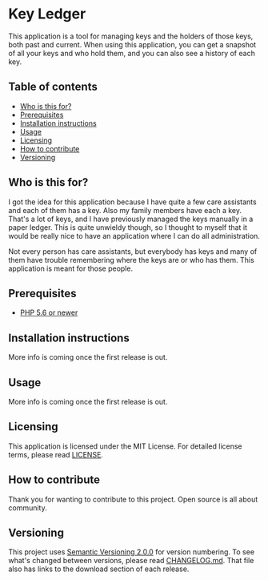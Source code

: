 # Key Ledger
This application is a tool for managing keys and the holders of those keys, both past and current. When using this application, you can get a snapshot of all your keys and who hold them, and you can also see a history of each key.

## Table of contents
* [Who is this for?](#who-is-this-for)
* [Prerequisites](#prerequisites)
* [Installation instructions](#installation-instructions)
* [Usage](#usage)
* [Licensing](#licensing)
* [How to contribute](#how-to-contribute)
* [Versioning](#versioning)

## Who is this for?
I got the idea for this application because I have quite a few care assistants and each of them has a key. Also my family members have each a key. That's a lot of keys, and I have previously managed the keys manually in a paper ledger. This is quite unwieldy though, so I thought to myself that it would be really nice to have an application where I can do all administration.

Not every person has care assistants, but everybody has keys and many of them have trouble remembering where the keys are or who has them. This application is meant for those people.

## Prerequisites
* [PHP 5.6 or newer][6]

## Installation instructions
More info is coming once the first release is out.

## Usage
More info is coming once the first release is out.

## Licensing
This application is licensed under the MIT License. For detailed license terms, 
please read [LICENSE][8].

## How to contribute
Thank you for wanting to contribute to this project. Open source is all about 
community.

## Versioning
This project uses [Semantic Versioning 2.0.0][3] for version numbering. To see what's changed between versions, please read [CHANGELOG.md][10]. That file also has links to the download section of each release.

[2]: https://opensource.org/licenses/MIT
[3]: https://semver.org/
[6]: https://php.net
[8]: LICENSE
[10]: CHANGELOG.md
